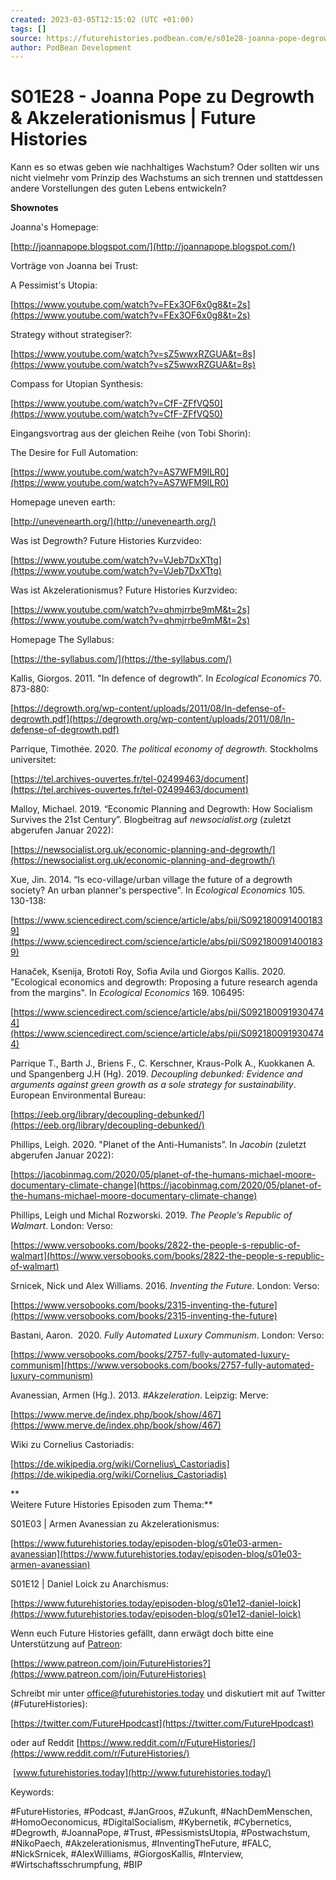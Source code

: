 ```yaml
---
created: 2023-03-05T12:15:02 (UTC +01:00)
tags: []
source: https://futurehistories.podbean.com/e/s01e28-joanna-pope-degrowth/
author: PodBean Development
---
```


# S01E28 - Joanna Pope zu Degrowth & Akzelerationismus | Future Histories

Kann es so etwas geben wie nachhaltiges Wachstum? Oder sollten wir uns nicht vielmehr vom Prinzip des Wachstums an sich trennen und stattdessen andere Vorstellungen des guten Lebens entwickeln?

**Shownotes**

Joanna's Homepage:

[http://joannapope.blogspot.com/](http://joannapope.blogspot.com/)

  
Vorträge von Joanna bei Trust:

A Pessimist's Utopia:

[https://www.youtube.com/watch?v=FEx3OF6x0g8&t=2s](https://www.youtube.com/watch?v=FEx3OF6x0g8&t=2s)

Strategy without strategiser?:

[https://www.youtube.com/watch?v=sZ5wwxRZGUA&t=8s](https://www.youtube.com/watch?v=sZ5wwxRZGUA&t=8s)

Compass for Utopian Synthesis:

[https://www.youtube.com/watch?v=CfF-ZFfVQ50](https://www.youtube.com/watch?v=CfF-ZFfVQ50)

  
Eingangsvortrag aus der gleichen Reihe (von Tobi Shorin):

The Desire for Full Automation:

[https://www.youtube.com/watch?v=AS7WFM9ILR0](https://www.youtube.com/watch?v=AS7WFM9ILR0)

  
Homepage uneven earth:

[http://unevenearth.org/](http://unevenearth.org/)

  
Was ist Degrowth? Future Histories Kurzvideo:

[https://www.youtube.com/watch?v=VJeb7DxXTtg](https://www.youtube.com/watch?v=VJeb7DxXTtg)

  
Was ist Akzelerationismus? Future Histories Kurzvideo:

[https://www.youtube.com/watch?v=qhmjrrbe9mM&t=2s](https://www.youtube.com/watch?v=qhmjrrbe9mM&t=2s)

  
Homepage The Syllabus:

[https://the-syllabus.com/](https://the-syllabus.com/)

  
Kallis, Giorgos. 2011. "In defence of degrowth”. In _Ecological Economics_ 70. 873-880:

[https://degrowth.org/wp-content/uploads/2011/08/In-defense-of-degrowth.pdf](https://degrowth.org/wp-content/uploads/2011/08/In-defense-of-degrowth.pdf)

  
Parrique, Timothée. 2020. _The political economy of degrowth._ Stockholms universitet:

[https://tel.archives-ouvertes.fr/tel-02499463/document](https://tel.archives-ouvertes.fr/tel-02499463/document)

  
Malloy, Michael. 2019. “Economic Planning and Degrowth: How Socialism Survives the 21st Century”. Blogbeitrag auf _newsocialist.org_ (zuletzt abgerufen Januar 2022):

[https://newsocialist.org.uk/economic-planning-and-degrowth/](https://newsocialist.org.uk/economic-planning-and-degrowth/)

  
Xue, Jin. 2014. “Is eco-village/urban village the future of a degrowth society? An urban planner's perspective". In _Ecological Economics_ 105. 130-138:

[https://www.sciencedirect.com/science/article/abs/pii/S0921800914001839](https://www.sciencedirect.com/science/article/abs/pii/S0921800914001839)

  
Hanaček, Ksenija, Brototi Roy, Sofia Avila und Giorgos Kallis. 2020. "Ecological economics and degrowth: Proposing a future research agenda from the margins". In _Ecological Economics_ 169. 106495:

[https://www.sciencedirect.com/science/article/abs/pii/S0921800919304744](https://www.sciencedirect.com/science/article/abs/pii/S0921800919304744)

  
Parrique T., Barth J., Briens F., C. Kerschner, Kraus-Polk A., Kuokkanen A. und Spangenberg J.H (Hg). 2019. _Decoupling debunked: Evidence and arguments against green growth as a sole strategy for sustainability_. European Environmental Bureau:

[https://eeb.org/library/decoupling-debunked/](https://eeb.org/library/decoupling-debunked/)

  
Phillips, Leigh. 2020. "Planet of the Anti-Humanists”. In _Jacobin_ (zuletzt abgerufen Januar 2022):

[https://jacobinmag.com/2020/05/planet-of-the-humans-michael-moore-documentary-climate-change](https://jacobinmag.com/2020/05/planet-of-the-humans-michael-moore-documentary-climate-change)

  
Phillips, Leigh und Michal Rozworski. 2019. _The People’s Republic of Walmart_. London: Verso:

[https://www.versobooks.com/books/2822-the-people-s-republic-of-walmart](https://www.versobooks.com/books/2822-the-people-s-republic-of-walmart)

  
Srnicek, Nick und Alex Williams. 2016. _Inventing the Future._ London: Verso:

[https://www.versobooks.com/books/2315-inventing-the-future](https://www.versobooks.com/books/2315-inventing-the-future)

  
Bastani, Aaron.  2020. _Fully Automated Luxury Communism_. London: Verso:

[https://www.versobooks.com/books/2757-fully-automated-luxury-communism](https://www.versobooks.com/books/2757-fully-automated-luxury-communism)

  
Avanessian, Armen (Hg.). 2013. _#Akzeleration_. Leipzig: Merve:

[https://www.merve.de/index.php/book/show/467](https://www.merve.de/index.php/book/show/467)

  
Wiki zu Cornelius Castoriadis:

[https://de.wikipedia.org/wiki/Cornelius\_Castoriadis](https://de.wikipedia.org/wiki/Cornelius_Castoriadis)

**  
Weitere Future Histories Episoden zum Thema:**

S01E03 | Armen Avanessian zu Akzelerationismus:

[https://www.futurehistories.today/episoden-blog/s01e03-armen-avanessian](https://www.futurehistories.today/episoden-blog/s01e03-armen-avanessian)

  
S01E12 | Daniel Loick zu Anarchismus:

[https://www.futurehistories.today/episoden-blog/s01e12-daniel-loick](https://www.futurehistories.today/episoden-blog/s01e12-daniel-loick)

  
Wenn euch Future Histories gefällt, dann erwägt doch bitte eine Unterstützung auf [Patreon](https://www.patreon.com/join/FutureHistories):

[https://www.patreon.com/join/FutureHistories?](https://www.patreon.com/join/FutureHistories)

Schreibt mir unter [office@futurehistories.today](mailto:office@futurehistories.today) und diskutiert mit auf Twitter (#FutureHistories):

[https://twitter.com/FutureHpodcast](https://twitter.com/FutureHpodcast)

oder auf Reddit [https://www.reddit.com/r/FutureHistories/](https://www.reddit.com/r/FutureHistories/)

 [www.futurehistories.today](http://www.futurehistories.today/)

Keywords:

#FutureHistories, #Podcast, #JanGroos, #Zukunft, #NachDemMenschen, #HomoOeconomicus, #DigitalSocialism, #Kybernetik, #Cybernetics, #Degrowth, #JoannaPope, #Trust, #PessismistsUtopia, #Postwachstum, #NikoPaech, #Akzelerationismus, #InventingTheFuture, #FALC, #NickSrnicek, #AlexWilliams, #GiorgosKallis, #Interview, #Wirtschaftsschrumpfung, #BIP
